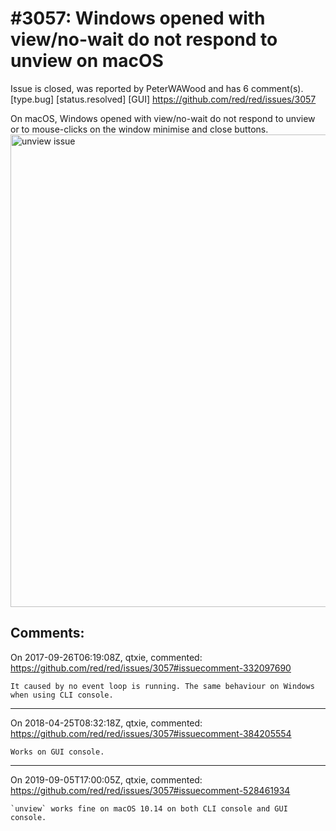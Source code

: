 
#3057: Windows opened with view/no-wait do not respond to unview on macOS
================================================================================
Issue is closed, was reported by PeterWAWood and has 6 comment(s).
[type.bug] [status.resolved] [GUI]
<https://github.com/red/red/issues/3057>

On macOS, Windows opened with view/no-wait do not respond to unview or to mouse-clicks on the window minimise and close buttons.
<img width="756" alt="unview issue" src="https://user-images.githubusercontent.com/697434/30842401-bc370530-a2b4-11e7-9a53-52c2a02748f3.png">



Comments:
--------------------------------------------------------------------------------

On 2017-09-26T06:19:08Z, qtxie, commented:
<https://github.com/red/red/issues/3057#issuecomment-332097690>

    It caused by no event loop is running. The same behaviour on Windows when using CLI console. 

--------------------------------------------------------------------------------

On 2018-04-25T08:32:18Z, qtxie, commented:
<https://github.com/red/red/issues/3057#issuecomment-384205554>

    Works on GUI console.

--------------------------------------------------------------------------------

On 2019-09-05T17:00:05Z, qtxie, commented:
<https://github.com/red/red/issues/3057#issuecomment-528461934>

    `unview` works fine on macOS 10.14 on both CLI console and GUI console.

